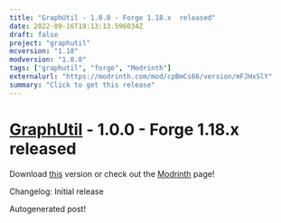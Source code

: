 ```yaml
---
title: "GraphUtil - 1.0.0 - Forge 1.18.x  released"
date: 2022-09-16T19:13:13.596034Z
draft: false
project: "graphutil"
mcversion: "1.18"
modversion: "1.0.0"
tags: ["graphutil", "forge", "Modrinth"]
externalurl: "https://modrinth.com/mod/cpBmCs66/version/mFJHxSlY"
summary: "Click to get this release"
---
```

# [GraphUtil](/project/graphutil) - 1.0.0 - Forge 1.18.x  released
Download [this](https://modrinth.com/mod/cpBmCs66/version/mFJHxSlY) version or check out the [Modrinth](https://modrinth.com/mod/cpBmCs66) page!

Changelog: Initial release

Autogenerated post!
